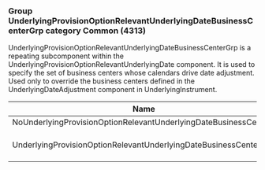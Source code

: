 ### Group UnderlyingProvisionOptionRelevantUnderlyingDateBusinessCenterGrp category Common (4313)

UnderlyingProvisionOptionRelevantUnderlyingDateBusinessCenterGrp is a repeating subcomponent within the UnderlyingProvisionOptionRelevantUnderlyingDate component. It is used to specify the set of business centers whose calendars drive date adjustment. Used only to override the business centers defined in the UnderlyingDateAdjustment component in UnderlyingInstrument.

| Name                                                             | Tag   | Req'd | Documentation                                                                            |
|------------------------------------------------------------------|-------|----------|------------------------------------------------------------------------------------------|
| NoUnderlyingProvisionOptionRelevantUnderlyingDateBusinessCenters | 42188 |       |                                                                                          |
| UnderlyingProvisionOptionRelevantUnderlyingDateBusinessCenter    | 42189 |       | Required if NoUnderlyingProvisionOptionRelevantUnderlyingDateBusinessCenters(42188) > 0. |

